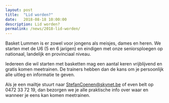 ```yaml
---
layout: post
title:  "Lid worden?"
date:   2018-08-18 10:00:00
description: Lid worden?
permalink: /news/2018-lid-worden/
---
```


Basket Lummen is er zowel voor jongens als meisjes, dames en heren. We starten met de U6 (5 en 6 jarigen) en eindigen met onze seniorsploegen op nationaal, landelijk en provinciaal niveau. 

Iedereen die wil starten met basketten mag een aantal keren vrijblijvend en gratis komen meetrainen. De trainers hebben dan de kans om je persoonlijk alle uitleg en informatie te geven. 

Als je een mailtje stuurt naar [StefanCoenen@skynet.be](mailto://StefanCoenen@skynet.be) of even belt op 0472 33 72 19, dan bezorgen we je alle praktische info over waar en wanneer je eens kan komen meetrainen.